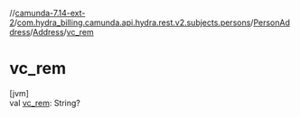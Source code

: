 //[camunda-7.14-ext-2](../../../../index.md)/[com.hydra_billing.camunda.api.hydra.rest.v2.subjects.persons](../../index.md)/[PersonAddress](../index.md)/[Address](index.md)/[vc_rem](vc_rem.md)

# vc_rem

[jvm]\
val [vc_rem](vc_rem.md): String?
